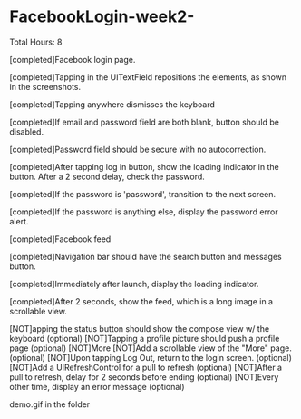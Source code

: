 FacebookLogin-week2-
====================
 Total Hours: 8
 
[completed]Facebook login page.

[completed]Tapping in the UITextField repositions the elements, as shown in the screenshots.

[completed]Tapping anywhere dismisses the keyboard

[completed]If email and password field are both blank, button should be disabled.

[completed]Password field should be secure with no autocorrection.

[completed]After tapping log in button, show the loading indicator in the button. After a 2 second delay, check the password.

[completed]If the password is 'password', transition to the next screen.

[completed]If the password is anything else, display the password error alert.

[completed]Facebook feed

[completed]Navigation bar should have the search button and messages button.

[completed]Immediately after launch, display the loading indicator.

[completed]After 2 seconds, show the feed, which is a long image in a scrollable view.
 
 
[NOT]apping the status button should show the compose view w/ the keyboard (optional)
[NOT]Tapping a profile picture should push a profile page (optional)
[NOT]More
[NOT]Add a scrollable view of the "More" page. (optional)
[NOT]Upon tapping Log Out, return to the login screen. (optional)
[NOT]Add a UIRefreshControl for a pull to refresh (optional)
[NOT]After a pull to refresh, delay for 2 seconds before ending (optional)
[NOT]Every other time, display an error message (optional)


demo.gif in the folder
